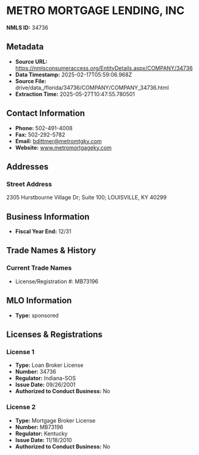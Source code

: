 # METRO MORTGAGE LENDING, INC

**NMLS ID:** 34736

## Metadata
- **Source URL:** https://nmlsconsumeraccess.org/EntityDetails.aspx/COMPANY/34736
- **Data Timestamp:** 2025-02-17T05:59:06.968Z
- **Source File:** drive/data_/florida/34736/COMPANY/COMPANY_34736.html
- **Extraction Time:** 2025-05-27T10:47:55.780501

## Contact Information
- **Phone:** 502-491-4008
- **Fax:** 502-292-5782
- **Email:** bdittmer@metromtgky.com
- **Website:** www.metromortgageky.com

## Addresses
### Street Address
2305 Hurstbourne Village Dr; Suite 100; LOUISVILLE, KY 40299

## Business Information
- **Fiscal Year End:** 12/31

## Trade Names & History
### Current Trade Names
- License/Registration #: MB73196

## MLO Information
- **Type:** sponsored

## Licenses & Registrations

### License 1
- **Type:** Loan Broker License
- **Number:** 34736
- **Regulator:** Indiana-SOS
- **Issue Date:** 09/26/2001
- **Authorized to Conduct Business:** No

### License 2
- **Type:** Mortgage Broker License
- **Number:** MB73196
- **Regulator:** Kentucky
- **Issue Date:** 11/18/2010
- **Authorized to Conduct Business:** No
